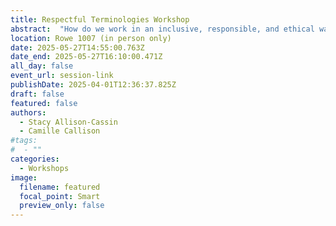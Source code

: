```yaml
---
title: Respectful Terminologies Workshop
abstract:  "How do we work in an inclusive, responsible, and ethical way to meet community needs and ensure the terminology used to organize information is respectful? This session will be a learning opportunity for those researching and/or undertaking knowledge organization projects. The intention of the session will be to discuss frameworks and processes for conducting this work in and with Indigenous and diverse communities, offering a chance for growth and new insights."
location: Rowe 1007 (in person only)
date: 2025-05-27T14:55:00.763Z
date_end: 2025-05-27T16:10:00.471Z
all_day: false
event_url: session-link
publishDate: 2025-04-01T12:36:37.825Z
draft: false
featured: false
authors:
  - Stacy Allison-Cassin
  - Camille Callison
#tags:
#  - ""
categories:
  - Workshops
image:
  filename: featured
  focal_point: Smart
  preview_only: false
---
```

